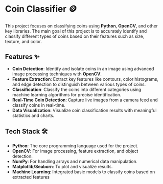 # Coin Classifier 🪙

This project focuses on classifying coins using **Python**, **OpenCV**, and other key libraries. The main goal of this project is to accurately identify and classify different types of coins based on their features such as size, texture, and color.

## Features ✨

- **Coin Detection**: Identify and isolate coins in an image using advanced image processing techniques with **OpenCV**.
- **Feature Extraction**: Extract key features like contours, color histograms, and edge detection to distinguish between various types of coins.
- **Classification**: Classify the coins into different categories using machine learning algorithms for precise identification.
- **Real-Time Coin Detection**: Capture live images from a camera feed and classify coins in real-time.
- **Data Visualization**: Visualize coin classification results with meaningful statistics and charts.

## Tech Stack 🛠

- **Python**: The core programming language used for the project.
- **OpenCV**: For image processing, feature extraction, and object detection.
- **NumPy**: For handling arrays and numerical data manipulation.
- **Matplotlib/Seaborn**: To plot and visualize results.
- **Machine Learning**: Integrated basic models to classify coins based on extracted features